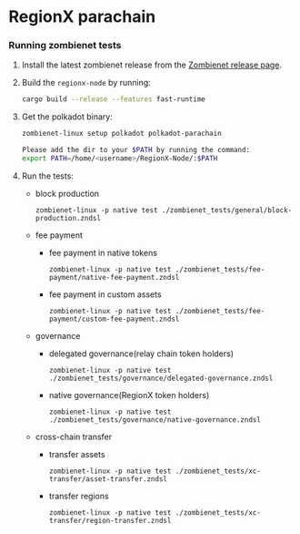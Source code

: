 # RegionX parachain

### Running zombienet tests

1. Install the latest zombienet release from the [Zombienet release page](https://github.com/paritytech/zombienet/releases).

2. Build the `regionx-node` by running:

    ```sh
    cargo build --release --features fast-runtime
    ```

3. Get the polkadot binary:

    ```sh
    zombienet-linux setup polkadot polkadot-parachain

    Please add the dir to your $PATH by running the command:
    export PATH=/home/<username>/RegionX-Node/:$PATH
    ```

4. Run the tests:

    - block production

        ```
        zombienet-linux -p native test ./zombienet_tests/general/block-production.zndsl
        ```

    - fee payment
        - fee payment in native tokens

            ```
            zombienet-linux -p native test ./zombienet_tests/fee-payment/native-fee-payment.zndsl
            ```

        - fee payment in custom assets

            ```
            zombienet-linux -p native test ./zombienet_tests/fee-payment/custom-fee-payment.zndsl
            ```

    - governance

        - delegated governance(relay chain token holders)

            ```
            zombienet-linux -p native test ./zombienet_tests/governance/delegated-governance.zndsl
            ```

        - native governance(RegionX token holders)

            ```
            zombienet-linux -p native test ./zombienet_tests/governance/native-governance.zndsl
            ```
    
    - cross-chain transfer

        - transfer assets
        
            ```
            zombienet-linux -p native test ./zombienet_tests/xc-transfer/asset-transfer.zndsl
            ```

        - transfer regions

            ```
            zombienet-linux -p native test ./zombienet_tests/xc-transfer/region-transfer.zndsl
            ```